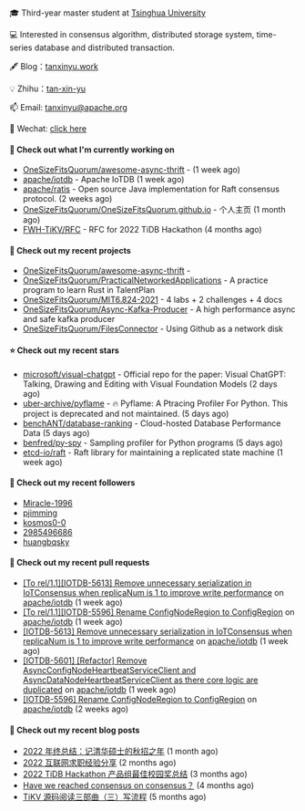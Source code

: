 🎓 Third-year master student at [Tsinghua University](https://www.tsinghua.edu.cn/)

💻 Interested in consensus algorithm, distributed storage system, time-series database and distributed transaction.

🖋 Blog：[tanxinyu.work](https://tanxinyu.work)

💡 Zhihu：[tan-xin-yu](https://www.zhihu.com/people/tan-xin-yu-22)

📫 Email: [tanxinyu@apache.org](mailto:tanxinyu@apache.org)

💬 Wechat: [click here](https://github.com/LebronAl/LebronAl/issues/1)

#### 👷 Check out what I'm currently working on

- [OneSizeFitsQuorum/awesome-async-thrift](https://github.com/OneSizeFitsQuorum/awesome-async-thrift) -  (1 week ago)
- [apache/iotdb](https://github.com/apache/iotdb) - Apache IoTDB (1 week ago)
- [apache/ratis](https://github.com/apache/ratis) - Open source Java implementation for Raft consensus protocol. (2 weeks ago)
- [OneSizeFitsQuorum/OneSizeFitsQuorum.github.io](https://github.com/OneSizeFitsQuorum/OneSizeFitsQuorum.github.io) - 个人主页 (1 month ago)
- [FWH-TiKV/RFC](https://github.com/FWH-TiKV/RFC) - RFC for 2022 TiDB Hackathon (4 months ago)

#### 🌱 Check out my recent projects

- [OneSizeFitsQuorum/awesome-async-thrift](https://github.com/OneSizeFitsQuorum/awesome-async-thrift) - 
- [OneSizeFitsQuorum/PracticalNetworkedApplications](https://github.com/OneSizeFitsQuorum/PracticalNetworkedApplications) - A practice program to learn Rust in TalentPlan
- [OneSizeFitsQuorum/MIT6.824-2021](https://github.com/OneSizeFitsQuorum/MIT6.824-2021) - 4 labs &#43; 2 challenges &#43; 4 docs
- [OneSizeFitsQuorum/Async-Kafka-Producer](https://github.com/OneSizeFitsQuorum/Async-Kafka-Producer) - A high performance async and safe kafka producer
- [OneSizeFitsQuorum/FilesConnector](https://github.com/OneSizeFitsQuorum/FilesConnector) - Using Github as a network disk

#### ⭐ Check out my recent stars

- [microsoft/visual-chatgpt](https://github.com/microsoft/visual-chatgpt) - Official repo for the paper: Visual ChatGPT: Talking, Drawing and Editing with Visual Foundation Models (2 days ago)
- [uber-archive/pyflame](https://github.com/uber-archive/pyflame) - 🔥 Pyflame: A Ptracing Profiler For Python. This project is deprecated and not maintained. (5 days ago)
- [benchANT/database-ranking](https://github.com/benchANT/database-ranking) - Cloud-hosted Database Performance Data (5 days ago)
- [benfred/py-spy](https://github.com/benfred/py-spy) - Sampling profiler for Python programs (5 days ago)
- [etcd-io/raft](https://github.com/etcd-io/raft) - Raft library for maintaining a replicated state machine (1 week ago)

#### 👯 Check out my recent followers

- [Miracle-1996](https://github.com/Miracle-1996)
- [pjimming](https://github.com/pjimming)
- [kosmos0-0](https://github.com/kosmos0-0)
- [2985496686](https://github.com/2985496686)
- [huangbqsky](https://github.com/huangbqsky)

#### 🔨 Check out my recent pull requests

- [[To rel/1.1][IOTDB-5613] Remove unnecessary serialization in IoTConsensus when replicaNum is 1 to improve write performance](https://github.com/apache/iotdb/pull/9216) on [apache/iotdb](https://github.com/apache/iotdb) (1 week ago)
- [[To rel/1.1][IOTDB-5596] Rename ConfigNodeRegion to ConfigRegion](https://github.com/apache/iotdb/pull/9215) on [apache/iotdb](https://github.com/apache/iotdb) (1 week ago)
- [[IOTDB-5613] Remove unnecessary serialization in IoTConsensus when replicaNum is 1 to improve write performance](https://github.com/apache/iotdb/pull/9204) on [apache/iotdb](https://github.com/apache/iotdb) (1 week ago)
- [[IOTDB-5601] [Refactor] Remove AsyncConfigNodeHeartbeatServiceClient and AsyncDataNodeHeartbeatServiceClient as there core logic are duplicated](https://github.com/apache/iotdb/pull/9180) on [apache/iotdb](https://github.com/apache/iotdb) (1 week ago)
- [[IOTDB-5596] Rename ConfigNodeRegion to ConfigRegion](https://github.com/apache/iotdb/pull/9168) on [apache/iotdb](https://github.com/apache/iotdb) (2 weeks ago)

#### 📜 Check out my recent blog posts

- [2022 年终总结：记清华硕士的秋招之年](https://tanxinyu.work/2022-annual-summary/) (1 month ago)
- [2022 互联网求职经验分享](https://tanxinyu.work/2022-internet-job-hunting-experience-sharing/) (2 months ago)
- [2022 TiDB Hackathon 产品组最佳校园奖总结](https://tanxinyu.work/2022-tidb-hackathon/) (3 months ago)
- [Have we reached consensus on consensus？](https://tanxinyu.work/have-we-reached-consensus-on-consensus/) (4 months ago)
- [TiKV 源码阅读三部曲（三）写流程](https://tanxinyu.work/tikv-source-code-reading-write/) (5 months ago)
